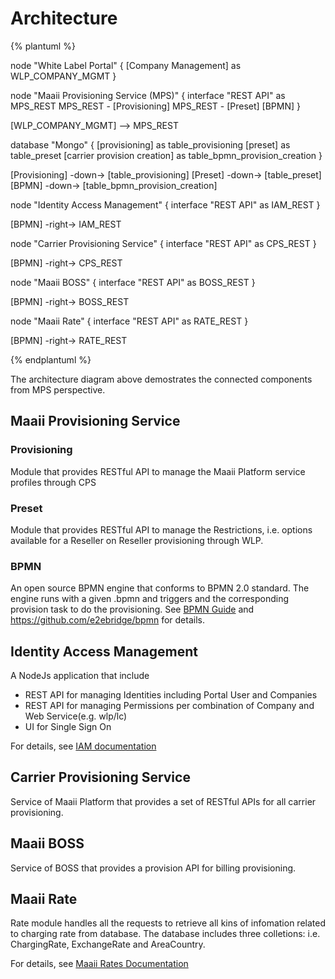 # Architecture

{% plantuml %}

node "White Label Portal" {
  [Company Management] as WLP_COMPANY_MGMT
}

node "Maaii Provisioning Service (MPS)" {
  interface "REST API" as MPS_REST
  MPS_REST - [Provisioning]
  MPS_REST - [Preset]
  [BPMN]
}

[WLP_COMPANY_MGMT] --> MPS_REST

database "Mongo" {
  [provisioning] as table_provisioning
  [preset] as table_preset
  [carrier provision creation] as table_bpmn_provision_creation
}

[Provisioning] -down-> [table_provisioning]
[Preset] -down-> [table_preset]
[BPMN] -down-> [table_bpmn_provision_creation]


node "Identity Access Management" {
  interface "REST API" as IAM_REST
}

[BPMN] -right-> IAM_REST

node "Carrier Provisioning Service" {
  interface "REST API" as CPS_REST
}

[BPMN] -right-> CPS_REST

node "Maaii BOSS" {
  interface "REST API" as BOSS_REST
}

[BPMN] -right-> BOSS_REST

node "Maaii Rate" {
  interface "REST API" as RATE_REST
}

[BPMN] -right-> RATE_REST

{% endplantuml %}

The architecture diagram above demostrates the connected components from MPS perspective.

## Maaii Provisioning Service

### Provisioning

Module that provides RESTful API to manage the Maaii Platform service profiles through CPS

### Preset

Module that provides RESTful API to manage the Restrictions, i.e. options available
for a Reseller  on Reseller provisioning through WLP.

### BPMN

An open source BPMN engine that conforms to BPMN 2.0 standard. The engine runs
with a given .bpmn and triggers and the corresponding provision task to do
the provisioning. See [BPMN Guide](BPMN_GUIDE.md) and https://github.com/e2ebridge/bpmn 
for details.

## Identity Access Management

A NodeJs application that include
- REST API for managing Identities including Portal User and Companies
- REST API for managing Permissions per combination of Company and Web Service(e.g. wlp/lc)
- UI for Single Sign On

For details, see [IAM documentation](http://deploy.dev.maaii.com:9080)

## Carrier Provisioning Service

Service of Maaii Platform that provides a set of RESTful APIs for all carrier provisioning.

## Maaii BOSS

Service of BOSS that provides a provision API for billing provisioning.

## Maaii Rate

Rate module handles all the requests to retrieve all kins of infomation related to charging rate from database. The database includes three colletions: i.e. ChargingRate, ExchangeRate and AreaCountry.

For details, see [Maaii Rates Documentation](https://issuetracking.maaii.com:9443/display/MAAIIP/Maaii+Rates#MaaiiRates-1.Background)
